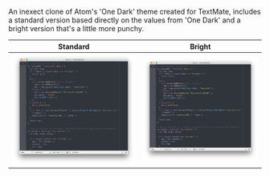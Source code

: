 An inexect clone of Atom's 'One Dark' theme created for TextMate, includes a standard version based directly on the values from 'One Dark' and a bright version that's a little more punchy.

| Standard | Bright |
| --- | --- |
| <img src="one_dark.png" /> | <img src="one_dark_bright.png" /> |
